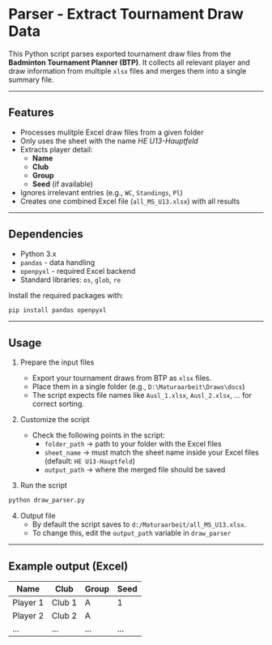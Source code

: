 # Parser - Extract Tournament Draw Data

This Python script parses exported tournament draw files from the **Badminton Tournament Planner (BTP)**.
It collects all relevant player and draw information from multiple `xlsx` files and merges them into a single summary file.

---

## Features

- Processes mulitple Excel draw files from a given folder
- Only uses the sheet with the name *HE U13-Hauptfeld*
- Extracts player detail:
    - **Name**
    - **Club**
    - **Group**
    - **Seed** (if available)
- Ignores irrelevant entries (e.g., `WC`, `Standings`, `Pl`)
- Creates one combined Excel file (`all_MS_U13.xlsx`) with all results

---

## Dependencies

- Python 3.x
- `pandas` - data handling
- `openpyxl` - required Excel backend
- Standard libraries: `os`, `glob`, `re`

Install the required packages with:

```bash
pip install pandas openpyxl
```

---

## Usage

1. Prepare the input files
    - Export your tournament draws from BTP as `xlsx` files.
    - Place them in a single folder (e.g., `D:\Maturaarbeit\Draws\docs`)
    - The script expects file names like `Ausl_1.xlsx`, `Ausl_2.xlsx`, ... for correct sorting.

2. Customize the script
    - Check the following points in the script:
        - `folder_path` -> path to your folder with the Excel files
        - `sheet_name` -> must match the sheet name inside your Excel files (default: `HE U13-Hauptfeld`)
        - `output_path` -> where the merged file should be saved

3. Run the script
```bash
python draw_parser.py
```

4. Output file
    - By default the script saves to `d:/Maturaarbeit/all_MS_U13.xlsx`.
    - To change this, edit the `output_path` variable in `draw_parser`

---

## Example output (Excel)

| Name      | Club   | Group | Seed |
|-----------|--------|-------|------|
| Player 1  | Club 1 | A     | 1    |
| Player 2  | Club 2 | A     |      |
| ...       | ...    | ...   | ...  |
